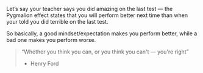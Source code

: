 Let’s say your teacher says you did amazing on the last test — the Pygmalion effect states that you will perform better next time than when your told you did terrible on the last test.

So basically, a good mindset/expectation makes you perform better, while a bad one makes you perform worse.

> “Whether you think you can, or you think you can't — you're right”
>  - Henry Ford
